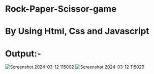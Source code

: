 # Rock-Paper-Scissor-game
# By Using Html, Css and Javascript
# Output:-
![Screenshot 2024-03-12 115002](https://github.com/Nirdesharma/Rock-Paper-Scissor-game/assets/138585406/95f43dd4-db1a-487c-9af7-e51c266c49d1)
![Screenshot 2024-03-12 115029](https://github.com/Nirdesharma/Rock-Paper-Scissor-game/assets/138585406/946d2690-3de4-4d78-8f93-816a7b83347c)


